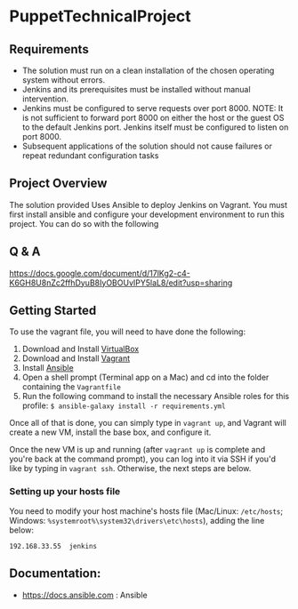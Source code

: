
# PuppetTechnicalProject


## Requirements

*  The solution must run on a clean installation of the chosen operating system without errors.
* Jenkins and its prerequisites must be installed without manual intervention.
* Jenkins must be configured to serve requests over port 8000.
NOTE: It is not sufficient to forward port 8000 on either the host or the guest OS to the default Jenkins port. Jenkins itself must be configured to listen on port 8000.
* Subsequent applications of the solution should not cause failures or repeat redundant configuration tasks


## Project Overview 

The solution provided Uses Ansible to deploy Jenkins on Vagrant. You must first install ansible and configure your development environment to run this project. You can do so with the following



## Q & A 
https://docs.google.com/document/d/17lKg2-c4-K6GH8U8nZc2ffhDyuB8IyOBOUvIPY5laL8/edit?usp=sharing



## Getting Started

To use the vagrant file, you will need to have done the following:

  1. Download and Install [VirtualBox](https://www.virtualbox.org/wiki/Downloads)
  2. Download and Install [Vagrant](https://www.vagrantup.com/downloads.html)
  3. Install [Ansible](http://docs.ansible.com/ansible/latest/intro_installation.html)
  4. Open a shell prompt (Terminal app on a Mac) and cd into the folder containing the `Vagrantfile`
  5. Run the following command to install the necessary Ansible roles for this profile: `$ ansible-galaxy install -r requirements.yml`

Once all of that is done, you can simply type in `vagrant up`, and Vagrant will create a new VM, install the base box, and configure it.

Once the new VM is up and running (after `vagrant up` is complete and you're back at the command prompt), you can log into it via SSH if you'd like by typing in `vagrant ssh`. Otherwise, the next steps are below.

### Setting up your hosts file

You need to modify your host machine's hosts file (Mac/Linux: `/etc/hosts`; Windows: `%systemroot%\system32\drivers\etc\hosts`), adding the line below:

    192.168.33.55  jenkins


## Documentation:

* https://docs.ansible.com : Ansible 
